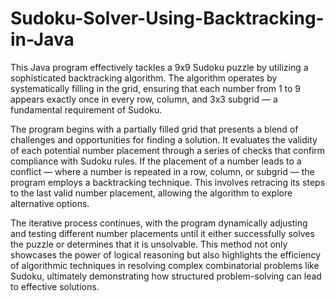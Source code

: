 # Sudoku-Solver-Using-Backtracking-in-Java
This Java program effectively tackles a 9x9 Sudoku puzzle by utilizing a sophisticated backtracking algorithm. The algorithm operates by systematically filling in the grid, ensuring that each number from 1 to 9 appears exactly once in every row, column, and 3x3 subgrid — a fundamental requirement of Sudoku.

The program begins with a partially filled grid that presents a blend of challenges and opportunities for finding a solution. It evaluates the validity of each potential number placement through a series of checks that confirm compliance with Sudoku rules. If the placement of a number leads to a conflict — where a number is repeated in a row, column, or subgrid — the program employs a backtracking technique. This involves retracing its steps to the last valid number placement, allowing the algorithm to explore alternative options.

The iterative process continues, with the program dynamically adjusting and testing different number placements until it either successfully solves the puzzle or determines that it is unsolvable. This method not only showcases the power of logical reasoning but also highlights the efficiency of algorithmic techniques in resolving complex combinatorial problems like Sudoku, ultimately demonstrating how structured problem-solving can lead to effective solutions.
